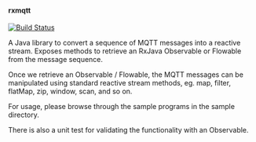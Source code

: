 #### rxmqtt

[![Build Status](https://travis-ci.org/techyugadi/rxmqtt.svg?branch=master)](https://travis-ci.org/techyugadi/rxmqtt)

A Java library to convert a sequence of MQTT messages into a reactive stream. Exposes methods to retrieve an RxJava Observable or Flowable from the message sequence.

Once we retrieve an Observable / Flowable, the MQTT messages can be manipulated using standard reactive stream methods, eg. map, filter, flatMap, zip, window, scan, and so on.

For usage, please browse through the sample programs in the sample directory.

There is also a unit test for validating the functionality with an Observable.
